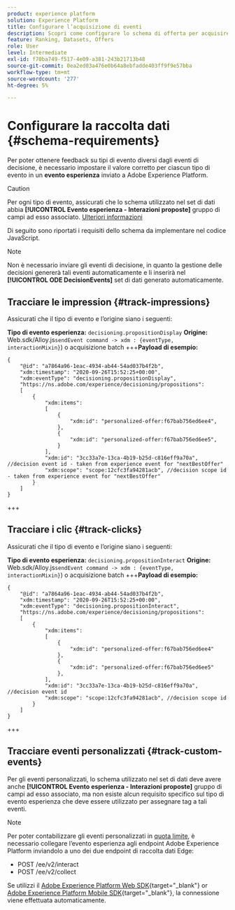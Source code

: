 ```yaml
---
product: experience platform
solution: Experience Platform
title: Configurare l’acquisizione di eventi
description: Scopri come configurare lo schema di offerta per acquisire gli eventi
feature: Ranking, Datasets, Offers
role: User
level: Intermediate
exl-id: f70ba749-f517-4e09-a381-243b21713b48
source-git-commit: 0ea2ed03a476e0b64a8ebfadde403ff9f9e57bba
workflow-type: tm+mt
source-wordcount: '277'
ht-degree: 5%

---
```


# Configurare la raccolta dati {#schema-requirements}

Per poter ottenere feedback su tipi di evento diversi dagli eventi di decisione, è necessario impostare il valore corretto per ciascun tipo di evento in un **evento esperienza** inviato a Adobe Experience Platform.

>[!CAUTION]
>
>Per ogni tipo di evento, assicurati che lo schema utilizzato nel set di dati abbia **[!UICONTROL Evento esperienza - Interazioni proposte]** gruppo di campi ad esso associato. [Ulteriori informazioni](create-dataset.md)

Di seguito sono riportati i requisiti dello schema da implementare nel codice JavaScript.

>[!NOTE]
>
>Non è necessario inviare gli eventi di decisione, in quanto la gestione delle decisioni genererà tali eventi automaticamente e li inserirà nel **[!UICONTROL ODE DecisionEvents]** set di dati<!--to check--> generato automaticamente.

## Tracciare le impression {#track-impressions}

Assicurati che il tipo di evento e l’origine siano i seguenti:

**Tipo di evento esperienza:** `decisioning.propositionDisplay`
**Origine:** Web.sdk/Alloy.js`sendEvent command -> xdm : {eventType, interactionMixin}`) o acquisizione batch
+++**Payload di esempio:**

```
{
    "@id": "a7864a96-1eac-4934-ab44-54ad037b4f2b",
    "xdm:timestamp": "2020-09-26T15:52:25+00:00",
    "xdm:eventType": "decisioning.propositionDisplay",
    "https://ns.adobe.com/experience/decisioning/propositions":
    [
        {
            "xdm:items":
            [
                {
                    "xdm:id": "personalized-offer:f67bab756ed6ee4",
                },
                {
                    "xdm:id": "personalized-offer:f67bab756ed6ee5",
                }
            ],
            "xdm:id": "3cc33a7e-13ca-4b19-b25d-c816eff9a70a", //decision event id - taken from experience event for "nextBestOffer"
            "xdm:scope": "scope:12cfc3fa94281acb", //decision scope id - taken from experience event for "nextBestOffer"
        }
    ]
}
```

+++

## Tracciare i clic {#track-clicks}

Assicurati che il tipo di evento e l’origine siano i seguenti:

**Tipo di evento esperienza:** `decisioning.propositionInteract`
**Origine:** Web.sdk/Alloy.js`sendEvent command -> xdm : {eventType, interactionMixin}`) o acquisizione batch
+++**Payload di esempio:**

```
{
    "@id": "a7864a96-1eac-4934-ab44-54ad037b4f2b",
    "xdm:timestamp": "2020-09-26T15:52:25+00:00",
    "xdm:eventType": "decisioning.propositionInteract",
    "https://ns.adobe.com/experience/decisioning/propositions":
    [
        {
            "xdm:items":
            [
                {
                    "xdm:id": "personalized-offer:f67bab756ed6ee4"
                },
                {
                    "xdm:id": "personalized-offer:f67bab756ed6ee5"
                },
            ],
            "xdm:id": "3cc33a7e-13ca-4b19-b25d-c816eff9a70a", //decision event id
            "xdm:scope": "scope:12cfc3fa94281acb", //decision scope id
        }
    ]
}
```

+++

## Tracciare eventi personalizzati {#track-custom-events}

Per gli eventi personalizzati, lo schema utilizzato nel set di dati deve avere anche **[!UICONTROL Evento esperienza - Interazioni proposte]** gruppo di campi ad esso associato, ma non esiste alcun requisito specifico sul tipo di evento esperienza che deve essere utilizzato per assegnare tag a tali eventi.

>[!NOTE]
>
>Per poter contabilizzare gli eventi personalizzati in [quota limite](../offer-library/add-constraints.md#capping), è necessario collegare l’evento esperienza agli endpoint Adobe Experience Platform inviandolo a uno dei due endpoint di raccolta dati Edge:
>
>* POST /ee/v2/interact
>* POST /ee/v2/collect
>
>Se utilizzi il [Adobe Experience Platform Web SDK](https://experienceleague.adobe.com/docs/experience-platform/edge/home.html?lang=it){target="_blank"} or [Adobe Experience Platform Mobile SDK](https://experienceleague.adobe.com/docs/platform-learn/data-collection/mobile-sdk/overview.html){target="_blank"}, la connessione viene effettuata automaticamente.
